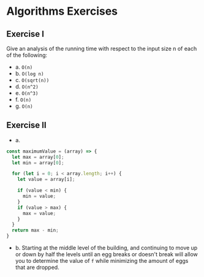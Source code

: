 # Algorithms Exercises

## Exercise I

Give an analysis of the running time with respect to the input size n of each of the following:

- a. `O(n)`
- b. `O(log n)`
- c. `O(sqrt(n))`
- d. `O(n^2)`
- e. `O(n^3)`
- f. `O(n)`
- g. `O(n)`

## Exercise II

- a. 
```js
const maximumValue = (array) => {
  let max = array[0];
  let min = array[0];

  for (let i = 0; i < array.length; i++) {
    let value = array[i];

    if (value < min) {
      min = value;
    }
    if (value > max) {
      max = value;
    }
  }
  return max - min;
}
```

- b. Starting at the middle level of the building, and continuing to move up or down by half the levels until an egg breaks or doesn't break will allow you to determine the value of `f` while minimizing the amount of eggs that are dropped.


